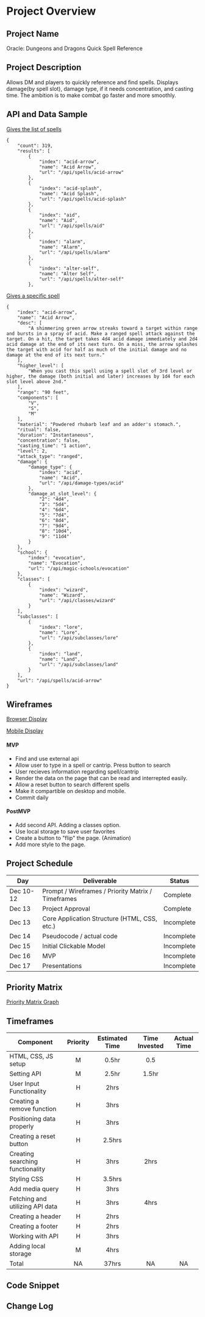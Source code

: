 # Project Overview

## Project Name

Oracle: 
Dungeons and Dragons Quick Spell Reference 

## Project Description

Allows DM and players to quickly reference and find spells. Displays damage(by spell slot), damage type, if it needs concentration, and casting time. The ambition is to make combat go faster and more smoothly.

<!-- Use this section to describe your final project and perhaps any links to relevant sites that help convey the concept and\or functionality. -->

## API and Data Sample
[Gives the list of spells](https://www.dnd5eapi.co/api/spells)

```
{
    "count": 319,
    "results": [
        {
            "index": "acid-arrow",
            "name": "Acid Arrow",
            "url": "/api/spells/acid-arrow"
        },
        {
            "index": "acid-splash",
            "name": "Acid Splash",
            "url": "/api/spells/acid-splash"
        },
        {
            "index": "aid",
            "name": "Aid",
            "url": "/api/spells/aid"
        },
        {
            "index": "alarm",
            "name": "Alarm",
            "url": "/api/spells/alarm"
        },
        {
            "index": "alter-self",
            "name": "Alter Self",
            "url": "/api/spells/alter-self"
        },
```

[Gives a specific spell](https://www.dnd5eapi.co/api/spells/acid-arrow)

``` 
{
    "index": "acid-arrow",
    "name": "Acid Arrow",
    "desc": [
        "A shimmering green arrow streaks toward a target within range and bursts in a spray of acid. Make a ranged spell attack against the target. On a hit, the target takes 4d4 acid damage immediately and 2d4 acid damage at the end of its next turn. On a miss, the arrow splashes the target with acid for half as much of the initial damage and no damage at the end of its next turn."
    ],
    "higher_level": [
        "When you cast this spell using a spell slot of 3rd level or higher, the damage (both initial and later) increases by 1d4 for each slot level above 2nd."
    ],
    "range": "90 feet",
    "components": [
        "V",
        "S",
        "M"
    ],
    "material": "Powdered rhubarb leaf and an adder's stomach.",
    "ritual": false,
    "duration": "Instantaneous",
    "concentration": false,
    "casting_time": "1 action",
    "level": 2,
    "attack_type": "ranged",
    "damage": {
        "damage_type": {
            "index": "acid",
            "name": "Acid",
            "url": "/api/damage-types/acid"
        },
        "damage_at_slot_level": {
            "2": "4d4",
            "3": "5d4",
            "4": "6d4",
            "5": "7d4",
            "6": "8d4",
            "7": "9d4",
            "8": "10d4",
            "9": "11d4"
        }
    },
    "school": {
        "index": "evocation",
        "name": "Evocation",
        "url": "/api/magic-schools/evocation"
    },
    "classes": [
        {
            "index": "wizard",
            "name": "Wizard",
            "url": "/api/classes/wizard"
        }
    ],
    "subclasses": [
        {
            "index": "lore",
            "name": "Lore",
            "url": "/api/subclasses/lore"
        },
        {
            "index": "land",
            "name": "Land",
            "url": "/api/subclasses/land"
        }
    ],
    "url": "/api/spells/acid-arrow"
}
```


<!-- Specify the API you are using and include a link. Show us a snippet of JSON returned by your API so we know you can access it and get the info you need -->

## Wireframes
[Browser Display](https://whimsical.com/dnd-spell-referencer-D3dfYeTTvjpGzoz7B6wdh7)

[Mobile Display](https://whimsical.com/mobile-spell-reference-Aey8ZVM2Y3tcsuodFf2Dqc)
<!-- Upload images of your wireframes to an image hosting site or add them to an assets folder in your repo and link them here with a description of each specific wireframe. -->

<!-- ### MVP/PostMVP

The functionality will then be divided into two separate lists: MPV and PostMVP.  Carefully decided what is placed into your MVP as the client will expect this functionality to be implemented upon project completion.   -->

#### MVP 
<!-- *These are examples only. Replace with your own MVP features.* -->

- Find and use external api  
- Allow user to type in a spell or cantrip. Press button to search
- User recieves information regarding spell/cantrip
- Render the data on the page that can be read and interrepted easily. 
- Allow a reset button to search different spells
- Make it compartible on desktop and mobile.
- Commit daily

#### PostMVP  
<!-- *These are examples only. Replace with your own Post-MVP features.* -->

- Add second API. Adding a classes option.
- Use local storage to save user favorites
- Create a button to "flip" the page. (Animation)
- Add more style to the page. 

## Project Schedule
<!-- 
This schedule will be used to keep track of your progress throughout the week and align with our expectations.  

You are **responsible** for scheduling time with your squad to seek approval for each deliverable by the end of the corresponding day, excluding `Saturday` and `Sunday`. -->

|  Day | Deliverable | Status
|---|---| ---|
|Dec 10-12| Prompt / Wireframes / Priority Matrix / Timeframes | Complete
|Dec 13| Project Approval | Complete
|Dec 13| Core Application Structure (HTML, CSS, etc.) | Incomplete
|Dec 14| Pseudocode / actual code | Incomplete
|Dec 15| Initial Clickable Model  | Incomplete
|Dec 16| MVP | Incomplete
|Dec 17| Presentations | Incomplete

## Priority Matrix
[Priority Matrix Graph](https://whimsical.com/priority-matrix-6kzFUAKyDBqQe9NXnvMpi3")
<!-- Include a full list of features that have been prioritized based on the `Time and Importance` Matrix.  Link this image in a similar manner to your wireframes -->

## Timeframes

<!-- Tell us how long you anticipate spending on each area of development. Be sure to consider how many hours a day you plan to be coding and how many days you have available until presentation day.

Time frames are also key in the development cycle.  You have limited time to code all phases of the game.  Your estimates can then be used to evalute game possibilities based on time needed and the actual time you have before game must be submitted. It's always best to pad the time by a few hours so that you account for the unknown so add and additional hour or two to each component to play it safe. Throughout your project, keep track of your Time Invested and Actual Time and update your README regularly. -->

| Component | Priority | Estimated Time | Time Invested | Actual Time |
| --- | :---: |  :---: | :---: | :---: |
|HTML, CSS, JS setup|M| 0.5hr|0.5|
|Setting API|M| 2.5hr|1.5hr|
|User Input Functionality| H| 2hrs|
|Creating a remove function|H|3hrs|
|Positioning data properly|H|3hrs|
|Creating a reset button|H|2.5hrs
|Creating searching functionality|H|3hrs|2hrs|
|Styling CSS|H|3.5hrs|
|Add media query|H|3hrs|
|Fetching and utilizing API data|H|3hrs|4hrs|
|Creating a header| H| 2hrs|
|Creating a footer|H| 2hrs|
| Working with API | H | 3hrs| 
|Adding local storage|M| 4hrs|
| Total | NA| 37hrs| NA | NA |


## Code Snippet

<!-- Use this section to include a brief code snippet of functionality that you are proud of and a brief description.  

```
function reverse(string) {
	// here is the code to reverse a string of text
}
``` -->

## Change Log
 <!-- Use this section to document what changes were made and the reasoning behind those changes.   -->
